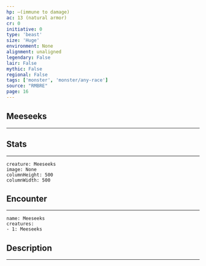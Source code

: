 ```yaml
---
hp: —(immune to damage)
ac: 13 (natural armor)
cr: 0
initiative: 0
type: 'beast'    
size: 'Huge'
environment: None
alignment: unaligned
legendary: False
lair: False
mythic: False
regional: False
tags: ['monster', 'monster/any-race']
source: "RMBRE"
page: 16
---
```


## Meeseeks
---



## Stats
---

```statblock
creature: Meeseeks
image: None
columnHeight: 500
columnWidth: 500
```

## Encounter
---

```encounter-table
name: Meeseeks
creatures:
- 1: Meeseeks
```

## Description
---




